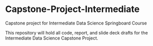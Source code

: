 # Capstone-Project-Intermediate
Capstone project for Intermediate Data Science Springboard Course

This repository will hold all code, report, and slide deck drafts for the Intermediate Data Science Capstone Project.
